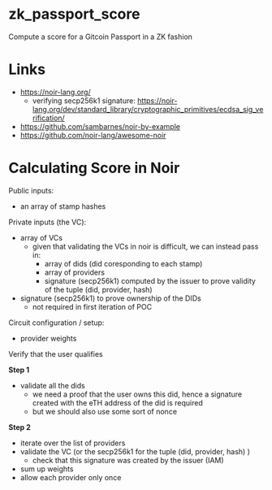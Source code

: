 # zk_passport_score
Compute a score for a Gitcoin Passport in a ZK fashion

# Links
- https://noir-lang.org/
  - verifying secp256k1 signature: https://noir-lang.org/dev/standard_library/cryptographic_primitives/ecdsa_sig_verification/
- https://github.com/sambarnes/noir-by-example
- https://github.com/noir-lang/awesome-noir

# Calculating Score in Noir

Public inputs:
- an array of stamp hashes

Private inputs (the VC):
- array of VCs
    - given that validating the VCs in noir is difficult, we can instead pass in:
        - array of dids (did coresponding to each stamp)
        - array of providers
        - signature (secp256k1) computed by the issuer to prove validity of the tuple (did, provider, hash)
- signature (secp256k1) to prove ownership of the DIDs
    - not required in first iteration of POC


Circuit configuration / setup:
- provider weights

Verify that the user qualifies

**Step 1**
- validate all the dids
  - we need a proof that the user owns this did, hence a signature created with the eTH address of the did is required
  - but we should also use some sort of nonce

**Step 2**
- iterate over the list of providers
- validate the VC (or the secp256k1 for the tuple (did, provider, hash) )
  - check that this signature was created by the issuer (IAM)
- sum up weights
- allow each provider only once
